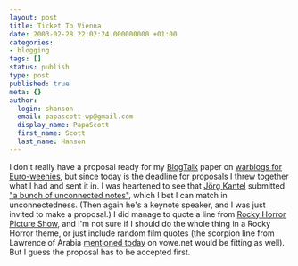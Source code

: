 ```yaml
---
layout: post
title: Ticket To Vienna
date: 2003-02-28 22:02:24.000000000 +01:00
categories:
- blogging
tags: []
status: publish
type: post
published: true
meta: {}
author:
  login: shanson
  email: papascott-wp@gmail.com
  display_name: PapaScott
  first_name: Scott
  last_name: Hanson
---
```

<p>I don't really have a proposal ready for my <a title="BlogTalk - A European Weblog-Conference" href="http://blogtalk.net/">BlogTalk</a> paper on <a href="https://www.papascott.de/2003/02/11/2098.php">warblogs for Euro-weenies</a>, but since today is the deadline for proposals I threw together what I had and sent it in. I was heartened to see that <a href="http://www.schockwellenreiter.de/">Jörg Kantel</a> submitted <a href="http://www.schockwellenreiter.de/2003/02/28.html#00577">"a bunch of unconnected notes"</a>, which I bet I can match in unconnectedness. (Then again he's a keynote speaker, and I was just invited to make a proposal.) I did manage to quote a line from <a title="Lost in time, and lost in space, and meaning" href="http://www.rockyhorror.com/">Rocky Horror Picture Show</a>, and I'm not sure if I should do the whole thing in a Rocky Horror theme, or just include random film quotes (the scorpion line from Lawrence of Arabia <a title="Thy mother mated with a scorpion!" href="http://vowe.net/archives/003043.html">mentioned today</a> on vowe.net would be fitting as well). But I guess the proposal has to be accepted first.</p>
